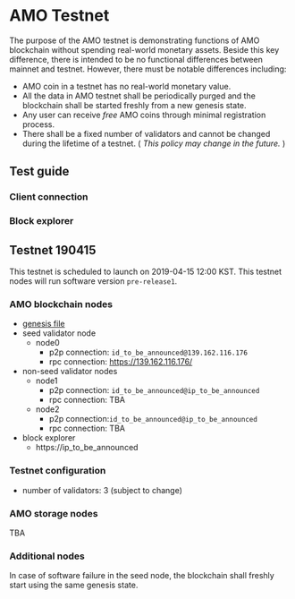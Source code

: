 # AMO Testnet
The purpose of the AMO testnet is demonstrating functions of AMO blockchain without spending real-world monetary assets. Beside this key difference, there is intended to be no functional differences between mainnet and testnet.
However, there must be notable differences including:
- AMO coin in a testnet has no real-world monetary value.
- All the data in AMO testnet shall be periodically purged and the blockchain shall be started freshly from a new genesis state.
- Any user can receive *free* AMO coins through minimal registration process.
- There shall be a fixed number of validators and cannot be changed during the lifetime of a testnet. ( *This policy may change in the future.* )

## Test guide
### Client connection
### Block explorer

## Testnet 190415
This testnet is scheduled to launch on 2019-04-15 12:00 KST. This testnet nodes will run software version `pre-release1`.

### AMO blockchain nodes
- [genesis file](files/testnet_190415/genesis.json)
- seed validator node
    - node0
        - p2p connection: ` id_to_be_announced@139.162.116.176 `
        - rpc connection: https://139.162.116.176/
- non-seed validator nodes
    - node1
        - p2p connection: ` id_to_be_announced@ip_to_be_announced `
        - rpc connection: TBA
    - node2
        - p2p connection:` id_to_be_announced@ip_to_be_announced `
        - rpc connection: TBA
- block explorer
    - https://ip_to_be_announced

### Testnet configuration
- number of validators: 3 (subject to change)

### AMO storage nodes
TBA

### Additional nodes
In case of software failure in the seed node, the blockchain shall freshly start using the same genesis state.
